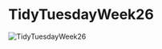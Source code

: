 # TidyTuesdayWeek26

![TidyTuesdayWeek26](https://github.com/nvietto/TidyTuesday/assets/74371363/1aad6f60-8ae5-4b58-9509-b16a8062469f)

